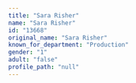 ```yaml
---
title: "Sara Risher"
name: "Sara Risher"
id: "13668"
original_name: "Sara Risher"
known_for_department: "Production"
gender: "1"
adult: "false"
profile_path: "null"
---
```

